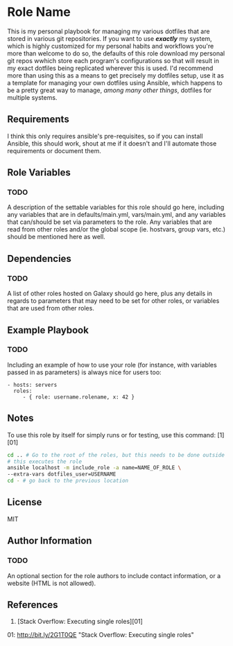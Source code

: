 Role Name
=========

This is my personal playbook for managing my various dotfiles that are stored in various git repositories. If you want to use ***exactly*** my system, which is highly customized for my personal habits and workflows you're more than welcome to do so, the defaults of this role download my personal git repos wwhich store each program's configurations so that will result in my exact dotfiles being replicated wherever this is used. I'd recommend more than using this as a means to get precisely my dotfiles setup, use it as a template for managing your own dotfiles using Ansible, which happens to be a pretty great way to manage, *among many other things*, dotfiles for multiple systems.

Requirements
------------

I think this only requires ansible's pre-requisites, so if you can install Ansible, this should work, shout at me if it doesn't and I'll automate those requirements or document them.

Role Variables
--------------

### TODO
A description of the settable variables for this role should go here, including any variables that are in defaults/main.yml, vars/main.yml, and any variables that can/should be set via parameters to the role. Any variables that are read from other roles and/or the global scope (ie. hostvars, group vars, etc.) should be mentioned here as well.

Dependencies
------------

### TODO
A list of other roles hosted on Galaxy should go here, plus any details in regards to parameters that may need to be set for other roles, or variables that are used from other roles.

Example Playbook
----------------

### TODO

Including an example of how to use your role (for instance, with variables passed in as parameters) is always nice for users too:

    - hosts: servers
      roles:
         - { role: username.rolename, x: 42 }

Notes
-----

To use this role by itself for simply runs or for testing, use this command: [1][01]

```sh
cd .. # Go to the root of the roles, but this needs to be done outside the role root
# this executes the role
ansible localhost -m include_role -a name=NAME_OF_ROLE \
--extra-vars dotfiles_user=USERNAME
cd - # go back to the previous location
```


License
-------

MIT

Author Information
------------------

### TODO
An optional section for the role authors to include contact information, or a website (HTML is not allowed).

References
----------

1. [Stack Overflow: Executing single roles][01]

01: http://bit.ly/2G1T0QE "Stack Overflow: Executing single roles"
